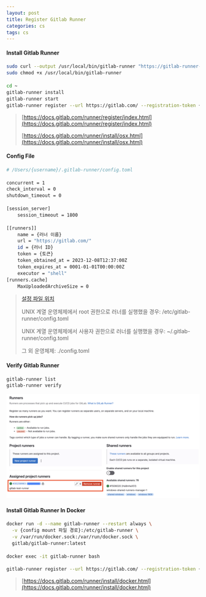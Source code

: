 ```yaml
---
layout: post
title: Register Gitlab Runner
categories: cs
tags: cs
---
```


#### Install Gitlab Runner

```sh
sudo curl --output /usr/local/bin/gitlab-runner "https://gitlab-runner-downloads.s3.amazonaws.com/latest/binaries/gitlab-runner-darwin-arm64"
sudo chmod +x /usr/local/bin/gitlab-runner

cd ~
gitlab-runner install
gitlab-runner start
gitlab-runner register --url https://gitlab.com/ --registration-token {token}
```

> [https://docs.gitlab.com/runner/register/index.html](https://docs.gitlab.com/runner/register/index.html)
>
> [https://docs.gitlab.com/runner/install/osx.html](https://docs.gitlab.com/runner/install/osx.html)

#### Config File

```sh
# /Users/{username}/.gitlab-runner/config.toml

concurrent = 1
check_interval = 0
shutdown_timeout = 0

[session_server]
    session_timeout = 1800

[[runners]]
    name = {러너 이름}
    url = "https://gitlab.com/"
    id = {러너 ID}
    token = {토큰}
    token_obtained_at = 2023-12-08T12:37:00Z
    token_expires_at = 0001-01-01T00:00:00Z
    executor = "shell"
[runners.cache]
    MaxUploadedArchiveSize = 0
```

> [설정 파일 위치](https://docs.gitlab.com/runner/commands/#configuration-file)
> 
> UNIX 계열 운영체제에서 root 권한으로 러너를 실행했을 경우: /etc/gitlab-runner/config.toml
> 
> UNIX 계열 운영체제에서 사용자 권한으로 러너를 실행했을 경우: ~/.gitlab-runner/config.toml
> 
> 그 외 운영체제: ./config.toml

#### Verify Gitlab Runner

```sh
gitlab-runner list
gitlab-runner verify
```

![persistence_lifecycle](/assets/postImages/RegisterGitlabRunner/runnerActive.png)

#### Install Gitlab Runner In Docker

```sh
docker run -d --name gitlab-runner --restart always \
  -v {config mount 파일 경로}:/etc/gitlab-runner \
  -v /var/run/docker.sock:/var/run/docker.sock \
  gitlab/gitlab-runner:latest
  
docker exec -it gitlab-runner bash

gitlab-runner register --url https://gitlab.com/ --registration-token {token}
```

> [https://docs.gitlab.com/runner/install/docker.html](https://docs.gitlab.com/runner/install/docker.html)